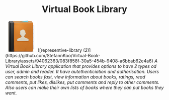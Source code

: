 <h1 style="text-align:center;">Virtual Book Library</h1>

<img src="gifs/book-nav.png" style="width: 100px; height: 100px; align: center;">
![representive-library (2)](https://github.com/StefannKoo/Virtual-Book-Library/assets/94062363/083f858f-30a5-454b-9408-a6bbab62e4a6)
 <i>A Virtual Book Library application that provides options to have 2 types od user, admin and reader. It have autethenticiation and authorisation. Users can search books fast, view information about books, ratings, read comments, put likes, dislikes, put comments and reply to other comments. Also users can make their own lists of books where they can put books they want. </i>
